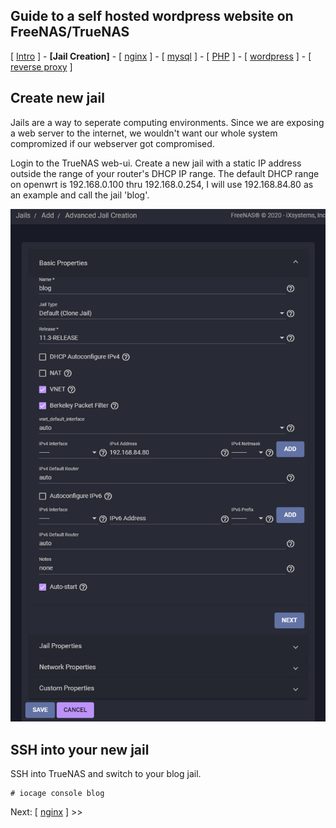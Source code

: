 ## Guide to a self hosted wordpress website on FreeNAS/TrueNAS
[ [Intro](README.md) ] - **[Jail Creation]** - [ [nginx](2_nginx.md) ] - [ [mysql](3_mysql.md) ] - [ [PHP](4_php.md) ] - [ [wordpress](5_wordpress.md) ]  - [ [reverse proxy](6_reverse_proxy.md) ]

## Create new jail
Jails are a way to seperate computing environments. Since we are exposing a web server to the internet, we wouldn't want our whole system compromized if our webserver got compromised. 

Login to the TrueNAS web-ui. Create a new jail with a static IP address outside the range of your router's DHCP IP range. The default DHCP range on openwrt is 192.168.0.100 thru 192.168.0.254, I will use 192.168.84.80 as an example and call the jail 'blog'.

![JailBlog](images/jailblog.png)

## SSH into your new jail
SSH into TrueNAS and switch to your blog jail.
```
# iocage console blog
```

Next: [ [nginx](2_nginx.md) ] >>
